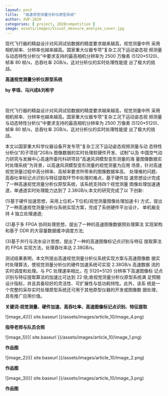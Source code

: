 ```yaml
---
layout: post
title:  "高速视觉测量分析仪原型系统"
author: XUP-2020
categories: [ project, 2020competition ]
image: assets/images/Visual_measure_analyze_cover.jpg
---
```


现代飞行器的精益设计对风洞试验数据的精度要求越来越高，视觉测量中所 采用相机帧率、分辨率也越来越高。国家重大仪器专项&ldquo;复杂工况下运动姿态视 频测量与动态特性分析仪&rdquo;中要求支持的最高相机分辨率为 2500 万像素 (5120*5120)、帧率 80 帧/s，总吞吐率 2GB/s，这对分析仪的实时处理性能提 出了极大的挑战。


**高速视觉测量分析仪原型系统**

**by&nbsp;李瑶、马兴成&amp;刘彬宇**

&nbsp;

现代飞行器的精益设计对风洞试验数据的精度要求越来越高，视觉测量中所 采用相机帧率、分辨率也越来越高。国家重大仪器专项&ldquo;复杂工况下运动姿态视 频测量与动态特性分析仪&rdquo;中要求支持的最高相机分辨率为 2500 万像素 (5120*5120)、帧率 80 帧/s，总吞吐率 2GB/s，这对分析仪的实时处理性能提 出了极大的挑战。

本文以国家重大科学仪器设备开发专项&ldquo;复杂工况下运动姿态视频测量与动 态特性分析仪&rdquo;的子项目&ldquo;2GB/s 图像数据的实时处理软硬件开发、试制&rdquo;以及 中国空气动力研究与发展中心高速所委托科研项目&ldquo;高速风洞模型变形测量的海 量图像数据实时处理系统&rdquo;为背景，以高速风洞模型变形测量的视觉测量为应用 场景，针对高速视觉测量过程中高分辨率、高帧率要求所带来的图像数据率高、 处理难的问题、高吞吐率标记点识别与特征提取环节中处理的难点，基于硬件加 速思想设计完成了一种高速视觉测量分析仪原型系统，该系统支持四个视觉测量 图像处理加速通道，单通道实时处理能力达到了 2.38GB/s;本文的研究完成了以 下创新:

(1)基于硬件加速思想，采用上位机+下位机(视觉测量图像处理加速卡) 方式，提出了一种高速视觉测量分析仪系统实现方案，完成了系统硬件平台设计， 单机箱支持 4 独立处理通道;

(2)基于多 FPGA 协同处理思想，提出了一种的高速图像数据预处理算法 实现架构和基于 DDR 的大容量数据缓冲调度方法;

(3)基于并行与流水设计思想，提出了一种的高速图像标记点识别与特征 提取算法的 FPGA 实现方法，处理吞吐率达 2.38GB/s。

测试结果表明，本文所提出高速视觉测量分析仪系统实现方案与高速图像数 据实时处理算法，使视觉测量分析仪的硬件加速系统可实现 2.38GB/s 高速数据 流的实时调度和处理。与 PC 处理速率相比，在 5120*5120 分辨率下高速图像标 记点识别与特征提取算法的加速比可达到 22 倍;故视觉测量分析仪原型系统满 足预期设计指标，并且具备较好的灵活性、可扩展性与低功耗特性。此外，该系 统是一个完整的采存实时处理原型系统还可用于其他原型仪器的开发或图像数 据处理，具有推广应用价值。

**关键词:视觉测量、硬件加速、高吞吐率、高速图像标记点识别、特征提取**

![image_4]({{ site.baseurl }}/assets/images/article_10/image_4.png)

**指导老师与队员合照**

![image_1]({{ site.baseurl }}/assets/images/article_10/image_1.png)

**作品图**

![image_2]({{ site.baseurl }}/assets/images/article_10/image_2.png)

**作品图**

![image_3]({{ site.baseurl }}/assets/images/article_10/image_3.png)

**作品图**

&nbsp;
